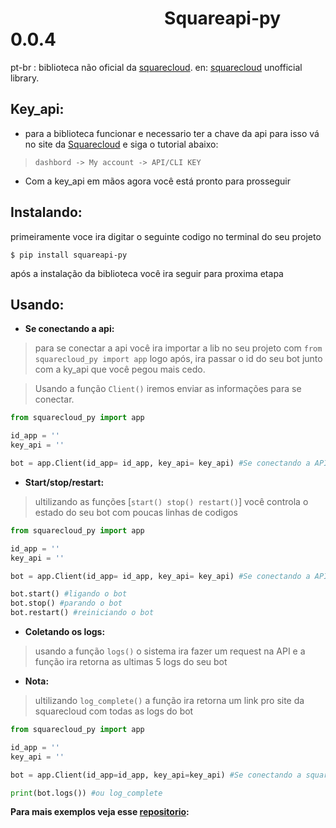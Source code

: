 # ⠀⠀⠀⠀⠀⠀⠀⠀⠀⠀⠀⠀Squareapi-py 0.0.4

pt-br : biblioteca não oficial da [squarecloud](https://squarecloud.app).
en: [squarecloud](https://squarecloud.app) unofficial library.

**Key_api:**
--------

- para a biblioteca funcionar e necessario ter a chave da api para isso vá no site da [Squarecloud](https://squarecloud.app) e siga o tutorial abaixo:

> `dashbord -> My account -> API/CLI KEY`

- Com a key_api em mãos agora você está pronto para prosseguir

**Instalando:**
-----------

 primeiramente voce ira digitar o seguinte codigo no terminal do seu projeto

```
$ pip install squareapi-py
```

após a instalação da biblioteca você ira seguir para proxima etapa

**Usando:**
-------

- **Se conectando a api:**

> para se conectar a api você ira importar a lib no seu projeto com `from squarecloud_py import app` logo após, ira passar o id do seu bot junto com a ky_api que você pegou mais cedo.

> Usando a função `Client()` iremos enviar as informações para se conectar.

```py
from squarecloud_py import app

id_app = ''
key_api = ''

bot = app.Client(id_app= id_app, key_api= key_api) #Se conectando a API
```

- **Start/stop/restart:**

> ultilizando as funções [`start() stop() restart()`] você controla o estado do seu bot com poucas linhas de codigos

```py
from squarecloud_py import app

id_app = ''
key_api = ''

bot = app.Client(id_app= id_app, key_api= key_api) #Se conectando a API

bot.start() #ligando o bot
bot.stop() #parando o bot
bot.restart() #reiniciando o bot
```

- **Coletando os logs:**

> usando a função `logs()` o sistema ira fazer um request na API e a função ira retorna as ultimas 5 logs do seu bot

- **Nota:**

> ultilizando `log_complete()` a função ira retorna um link pro site da squarecloud com todas as logs do bot

```py
from squarecloud_py import app

id_app = ''
key_api = ''

bot = app.Client(id_app=id_app, key_api=key_api) #Se conectando a squarecloud

print(bot.logs()) #ou log_complete
```

**Para mais exemplos veja esse [repositorio](https://github.com/4str0x/squareapi-py-exemplos-):**
